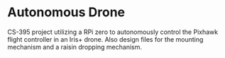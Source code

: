 # Autonomous Drone
CS-395 project utilizing a RPi zero to autonomously control the Pixhawk flight controller in an Iris+ drone. Also design files for the mounting mechanism and a raisin dropping mechanism.
